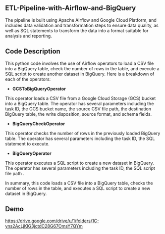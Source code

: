 ## ETL-Pipeline-with-Airflow-and-BigQuery
The pipeline is built using Apache Airflow and Google Cloud Platform, and includes data validation and transformation steps to ensure data quality, as well as SQL statements to transform the data into a format suitable for analysis and reporting.


## Code Description
This python code involves the use of Airflow operators to load a CSV file into a BigQuery table, check the number of rows in the table, and execute a SQL script to create another dataset in BigQuery. Here is a breakdown of each of the operators:

* __GCSToBigQueryOperator__

This operator loads a CSV file from a Google Cloud Storage (GCS) bucket into a BigQuery table. The operator has several parameters including the task ID, the GCS bucket name, the source CSV file path, the destination BigQuery table, the write disposition, source format, and schema fields.

* __BigQueryCheckOperator__

This operator checks the number of rows in the previously loaded BigQuery table. The operator has several parameters including the task ID, the SQL statement to execute.

* __BigQueryOperator__

This operator executes a SQL script to create a new dataset in BigQuery. The operator has several parameters including the task ID, the SQL script file path .

In summary, this code loads a CSV file into a BigQuery table, checks the number of rows in the table, and executes a SQL script to create a new dataset in BigQuery.

## Demo
https://drive.google.com/drive/u/1/folders/1C-yns2AcLjKlG3jctdC28G67OmsY7QYm
